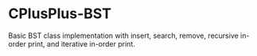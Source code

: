 # CPlusPlus-BST
Basic BST class implementation with insert, search, remove, recursive in-order print, and iterative in-order print.
